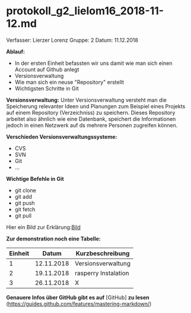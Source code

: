 # protokoll_g2_lielom16_2018-11-12.md

  Verfasser:  Lierzer Lorenz
  Gruppe:     2
  Datum:      11.12.2018
  
  **Ablauf:**
  * In der ersten Einheit befassten wir uns damit wie man sich einen Account auf Github anlegt
  * Versionsverwaltung
  * Wie man sich ein neuse "Repository" erstellt
  * Wichtigsten Schritte in Git
  
  
  **Versionsverwaltung:**
  Unter Versionsverwaltung versteht man die Speicherung relevanter Ideen und Planungen zum Beispiel eines Projekts auf einem Repository       (Verzeichniss) zu speichern. Dieses Repository arbeitet also ähnlich wie eine Datenbank, speichert die Informationen jedoch in einen     Netzwerk auf ds mehrere Personen zugreifen können.
  
   
          
  **Verschieden Versionsverwaltungssysteme:**
  * CVS
  * SVN
  * Git
  * ...
  
  
  **Wichtige Befehle in Git**
  * git clone
  * git add
  * git push
  * git fetch
  * git pull
  
  Hier ein Bild zur Erklärung:[Bild](https://www.google.at/search?rlz=1C1CHBD_deAT773AT776&biw=1692&bih=811&tbm=isch&sa=1&ei=qazxW5e9BsH5sAf04ZygDg&q=git+push&oq=git+push&gs_l=img.3..0l6j0i30l4.32441.33108..34248...0.0..1.72.72.1......2....1j2..gws-wiz-img.....0.4nHqjfbPX6w#imgrc=8uxtOvzFYIQClM:)
  
  
 **Zur demonstration noch eine Tabelle:**
 
Einheit | Datum | Kurzbeschreibung
--------|-------|-----------------
1|12.11.2018|Versionsverwaltung
2|19.11.2018|rasperry Instalation
3|26.11.2018|X
  
  
**Genauere Infos über GitHub gibt es auf** [GitHub] **zu lesen** (https://guides.github.com/features/mastering-markdown/)
  
  
          
          
